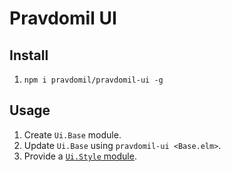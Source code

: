 # Pravdomil UI

## Install

1. `npm i pravdomil/pravdomil-ui -g`

## Usage

1. Create `Ui.Base` module.
1. Update `Ui.Base` using `pravdomil-ui <Base.elm>`.
1. Provide a [`Ui.Style` module](dist/Style.elm).
